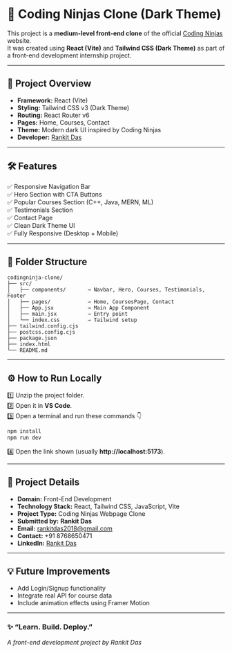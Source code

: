 # 🧠 Coding Ninjas Clone (Dark Theme)

This project is a **medium-level front-end clone** of the official [Coding Ninjas](https://www.codingninjas.com/) website.  
It was created using **React (Vite)** and **Tailwind CSS (Dark Theme)** as part of a front-end development internship project.

---

## 🚀 Project Overview

- **Framework:** React (Vite)
- **Styling:** Tailwind CSS v3 (Dark Theme)
- **Routing:** React Router v6
- **Pages:** Home, Courses, Contact
- **Theme:** Modern dark UI inspired by Coding Ninjas
- **Developer:** [Rankit Das](https://www.linkedin.com/in/rankit-das)  

---

## 🛠️ Features

✅ Responsive Navigation Bar  
✅ Hero Section with CTA Buttons  
✅ Popular Courses Section (C++, Java, MERN, ML)  
✅ Testimonials Section  
✅ Contact Page  
✅ Clean Dark Theme UI  
✅ Fully Responsive (Desktop + Mobile)

---

## 📂 Folder Structure

```
codingninja-clone/
├── src/
│   ├── components/       → Navbar, Hero, Courses, Testimonials, Footer
│   ├── pages/            → Home, CoursesPage, Contact
│   ├── App.jsx           → Main App Component
│   ├── main.jsx          → Entry point
│   └── index.css         → Tailwind setup
├── tailwind.config.cjs
├── postcss.config.cjs
├── package.json
├── index.html
└── README.md
```

---

## ⚙️ How to Run Locally

1️⃣ Unzip the project folder.  
2️⃣ Open it in **VS Code**.  
3️⃣ Open a terminal and run these commands 👇

```bash
npm install
npm run dev
```

4️⃣ Open the link shown (usually **http://localhost:5173**).

---

## 🧾 Project Details

- **Domain:** Front-End Development  
- **Technology Stack:** React, Tailwind CSS, JavaScript, Vite  
- **Project Type:** Coding Ninjas Webpage Clone  
- **Submitted by:** **Rankit Das**  
- **Email:** rankitdas2018@gmail.com  
- **Contact:** +91 8768650471  
- **LinkedIn:** [Rankit Das](https://www.linkedin.com/in/rankit-das)

---

## 💡 Future Improvements

- Add Login/Signup functionality  
- Integrate real API for course data  
- Include animation effects using Framer Motion  

---

### ✨ “Learn. Build. Deploy.”  
_A front-end development project by Rankit Das_
